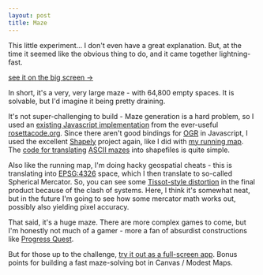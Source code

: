 ```yaml
---
layout: post
title: Maze
---
```


This little experiment... I don't even have a great explanation. But,
at the time it seemed like the obvious thing to do, and it came together
lightning-fast.

<div id='ts-embed-1315398764269-script'><script src='http://tiles.mapbox.com/tmcw/api/v1/embed.js?api=mm&amp;size%5B%5D=640&amp;size%5B%5D=400&amp;center%5B%5D=0&amp;center%5B%5D=0&amp;center%5B%5D=3&amp;layers%5B%5D=maze&amp;options%5B%5D=legend&amp;options%5B%5D=zoompan&amp;options%5B%5D=tooltips&amp;options%5B%5D=zoomwheel&amp;options%5B%5D=zoombox&amp;options%5B%5D=attribution&amp;el=ts-embed-1315398764269'></script></div>

<div class='link-block'>
  <a href='http://macwright.org/demo/maze/'>see it on the big screen →</a>
</div>

In short, it's a very, very large maze - with 64,800 empty spaces. It
is solvable, but I'd imagine it being pretty draining.

It's not super-challenging to build - Maze generation is a hard problem,
so I used an [existing Javascript implementation](http://ds.io/pA5yPH)
from the ever-useful [rosettacode.org](http://ds.io/qKngHS). Since there
aren't good bindings for [OGR](http://ds.io/opGktu) in Javascript, I used
the excellent [Shapely](http://gispython.org/shapely/docs/1.0/manual.html)
project again, like I did with
[my running map](http://macwright.org/2011/07/28/mapping-runs.html). The
[code for translating](https://github.com/tmcw/demo/blob/gh-pages/maze/generate.py)
[ASCII mazes](https://github.com/tmcw/demo/blob/gh-pages/maze/maze_complex.txt)
into shapefiles is quite simple.

Also like the running map, I'm doing hacky geospatial cheats - this is
translating into [EPSG:4326](http://spatialreference.org/ref/epsg/4326/)
space, which I then translate to so-called Spherical Mercator. So,
you can see some [Tissot-style distortion](http://en.wikipedia.org/wiki/Tissot's_Indicatrix)
in the final product because of the clash of systems. Here, I think it's
somewhat neat, but in the future I'm going to see how some mercator
math works out, possibly also yielding pixel accuracy.

That said, it's a huge maze. There are more complex games to come, but
I'm honestly not much of a gamer - more a fan of absurdist constructions
like [Progress Quest](http://en.wikipedia.org/wiki/Progress_Quest).

But for those up to the challenge,
[try it out as a full-screen app](http://macwright.org/demo/maze/). Bonus
points for building a fast maze-solving bot in Canvas / Modest Maps.
